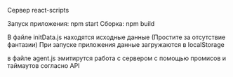 Сервер react-scripts

Запуск приложения: npm start
Сборка: npm build

В файле initData.js находятся исходные данные (Простите за отсутствие фантазии)
При запуске приложения данные загружаются в localStorage

в файле agent.js эмитирутся работа с сервером с помощью промисов и таймаутов согласно API

